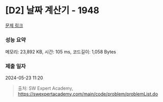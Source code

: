 # [D2] 날짜 계산기 - 1948 

[문제 링크](https://swexpertacademy.com/main/code/problem/problemDetail.do?contestProbId=AV5PnnU6AOsDFAUq) 

### 성능 요약

메모리: 23,892 KB, 시간: 105 ms, 코드길이: 1,058 Bytes

### 제출 일자

2024-05-23 11:20



> 출처: SW Expert Academy, https://swexpertacademy.com/main/code/problem/problemList.do